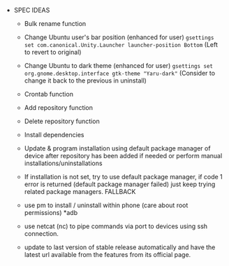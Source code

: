 - SPEC IDEAS
	- Bulk rename function
	- Change Ubuntu user's bar position (enhanced for user) `gsettings set com.canonical.Unity.Launcher launcher-position Bottom` (Left to revert to original)
	- Change Ubuntu to dark theme (enhanced for user) `gsettings set org.gnome.desktop.interface gtk-theme "Yaru-dark"` (Consider to change it back to the previous in uninstall)
	- Crontab function
	- Add repository function
	- Delete repository function	
	- Install dependencies
	- Update & program installation using default package manager of device after repository has been added if needed or perform manual installations/uninstallations


	- If installation is not set, try to use default package manager, if code 1 error is returned (default package manager failed) just keep trying related package managers. FALLBACK


	- use pm to install / uninstall within phone (care about root permissions) *adb

	- use netcat (nc) to pipe commands via port to devices using ssh connection.

	- update to last version of stable release automatically and have the latest url available from the features from its official page.



